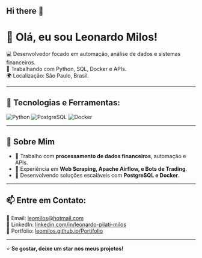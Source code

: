 ## Hi there 👋

<!--
**leomilos/leomilos** is a ✨ _special_ ✨ repository because its `README.md` (this file) appears on your GitHub profile.

Here are some ideas to get you started:

- 🔭 I’m currently working on ...
- 🌱 I’m currently learning ...
- 👯 I’m looking to collaborate on ...
- 🤔 I’m looking for help with ...
- 💬 Ask me about ...
- 📫 How to reach me: ...
- 😄 Pronouns: ...
- ⚡ Fun fact: ...
-->

# 👋 Olá, eu sou Leonardo Milos!

💻 Desenvolvedor focado em automação, análise de dados e sistemas financeiros.  
🚀 Trabalhando com Python, SQL, Docker e APIs.  
🌍 Localização: São Paulo, Brasil.  

---

## 🚀 Tecnologias e Ferramentas:
![Python](https://img.shields.io/badge/Python-3776AB?style=for-the-badge&logo=python&logoColor=white)
![PostgreSQL](https://img.shields.io/badge/PostgreSQL-336791?style=for-the-badge&logo=postgresql&logoColor=white)
![Docker](https://img.shields.io/badge/Docker-2496ED?style=for-the-badge&logo=docker&logoColor=white)

---

## 📌 Sobre Mim
- 🔹 Trabalho com **processamento de dados financeiros**, automação e APIs.  
- 🔹 Experiência em **Web Scraping, Apache Airflow, e Bots de Trading**.  
- 🔹 Desenvolvendo soluções escaláveis com **PostgreSQL e Docker**.  

---

## 📫 Entre em Contato:
📧 Email: [leomilos@hotmail.com](mailto:leomilos@hotmail.com)  
💼 LinkedIn: [linkedin.com/in/leonardo-pilati-milos](https://www.linkedin.com/in/leonardo-pilati-milos-6a13b322b/)  
📂 Portfólio: [leomilos.github.io/Portifolio](https://leomilos.github.io/Portifolio/)  

---

⭐ **Se gostar, deixe um star nos meus projetos!**  
